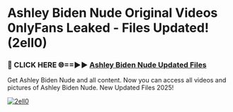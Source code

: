 # Ashley Biden Nude Original Videos 0nlyFans Leaked - Files Updated! (2ell0)

<h3>🔴 CLICK HERE 🌐==►► <a href="https://tinyurl.com/5h6xmrr3" rel="nofollow">Ashley Biden Nude Updated Files</a></h3>

Get Ashley Biden Nude and all content. Now you can access all videos and pictures of Ashley Biden Nude. New Updated Files 2025!

[![2ell0](https://i.imgur.com/KVD873Z.gif)](https://tinyurl.com/5h6xmrr3)
